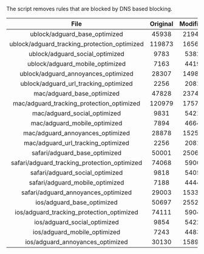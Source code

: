 The script removes rules that are blocked by DNS based blocking.


| File | Original | Modified |
|:----:|:-----:|:-----:|
| ublock/adguard_base_optimized | 45938 | 21947 |
| ublock/adguard_tracking_protection_optimized | 119873 | 16563 |
| ublock/adguard_social_optimized | 9783 | 5382 |
| ublock/adguard_mobile_optimized | 7163 | 4419 |
| ublock/adguard_annoyances_optimized | 28307 | 14980 |
| ublock/adguard_url_tracking_optimized | 2256 | 2081 |
| mac/adguard_base_optimized | 47828 | 23740 |
| mac/adguard_tracking_protection_optimized | 120979 | 17572 |
| mac/adguard_social_optimized | 9831 | 5421 |
| mac/adguard_mobile_optimized | 7894 | 4664 |
| mac/adguard_annoyances_optimized | 28878 | 15257 |
| mac/adguard_url_tracking_optimized | 2256 | 2081 |
| safari/adguard_base_optimized | 50001 | 25062 |
| safari/adguard_tracking_protection_optimized | 74068 | 5900 |
| safari/adguard_social_optimized | 9818 | 5405 |
| safari/adguard_mobile_optimized | 7188 | 4444 |
| safari/adguard_annoyances_optimized | 29003 | 15331 |
| ios/adguard_base_optimized | 50697 | 25527 |
| ios/adguard_tracking_protection_optimized | 74111 | 5904 |
| ios/adguard_social_optimized | 9854 | 5422 |
| ios/adguard_mobile_optimized | 7243 | 4483 |
| ios/adguard_annoyances_optimized | 30130 | 15890 |
